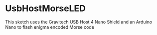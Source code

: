 # UsbHostMorseLED
This sketch uses the Gravitech USB Host 4 Nano Shield and an Arduino Nano to flash enigma encoded Morse code
